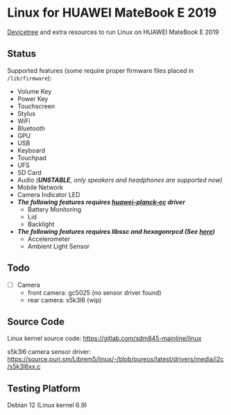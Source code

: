 # Linux for HUAWEI MateBook E 2019

[Devicetree](https://gitlab.com/New-Wheat/linux-for-huawei-matebook-e-2019/-/blob/main/sdm850-huawei-matebook-e-2019.dts) and extra resources to run Linux on HUAWEI MateBook E 2019

## Status

Supported features (some require proper firmware files placed in `/lib/firmware`):

- Volume Key
- Power Key
- Touchscreen
- Stylus
- WiFi
- Bluetooth
- GPU
- USB
- Keyboard
- Touchpad
- UFS
- SD Card
- Audio _(**UNSTABLE**, only speakers and headphones are supported now)_
- Mobile Network
- Camera Indicator LED  
- _**The following features requires [huawei-planck-ec](https://gitlab.com/New-Wheat/linux-for-huawei-matebook-e-2019/-/blob/main/drivers/power/supply/huawei-planck-ec.c) driver**_
    - Battery Monitoring
    - Lid
    - Backlight  
- _**The following features requires libssc and hexagonrpcd (See [here](https://gitlab.com/postmarketOS/pmaports/-/merge_requests/4050))**_
    - Accelerometer
    - Ambient Light Sensor


## Todo


- [ ] Camera
    - front camera: gc5025 (no sensor driver found)
    - rear camera: s5k3l6 (wip)

## Source Code

Linux kernel source code: https://gitlab.com/sdm845-mainline/linux

s5k3l6 camera sensor driver: https://source.puri.sm/Librem5/linux/-/blob/pureos/latest/drivers/media/i2c/s5k3l6xx.c

## Testing Platform

Debian 12 (Linux kernel 6.9)
